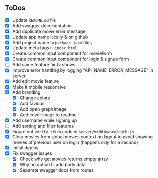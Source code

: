 ## ToDos

- [x] Update `README.md` file
- [x] Add swagger documentation
- [x] Add duplicate movie error message
- [x] Update app name locally & on github
- [x] Add project name to `package.json` files
- [x] Update meta tags in `index.html`
- [x] Create common input component for movieForm
- [x] Create common input component for login & signup form
- [ ] Add same feature for tv shows
- [x] Improve error handling by logging "API_NAME: ERROR_MESSAGE" in server
- [x] Add edit movie feature
- [x] Make it mobile responsive
- [x] Add branding
  - [x] Change colors
  - [x] Add favicon
  - [x] Add open graph image
  - [x] Add cover image to readme
- [x] Add username while signing up
- [ ] Add sorting and filter features
- [x] Figure out `verify token` code in `server/middleware/auth.js`
- [x] Clear movies from global movies context on logout to avoid showing movies of previous user on login (happens only for a second)
- [x] Initial deploy
- [x] Fix swagger issues
  - [x] Check why get movies returns empty array
  - [x] Why no option to add body data
  - [x] Separate swagger docs from routes
